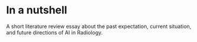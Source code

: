 # In a nutshell
A short literature review essay about the past expectation, current situation, and future directions of AI in Radiology.